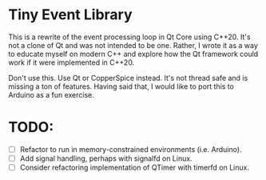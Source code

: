 # Tiny Event Library

This is a rewrite of the event processing loop in Qt Core using C++20.  It's not a clone of Qt and was not intended to
be one.  Rather, I wrote it as a way to educate myself on modern C++ and explore how the Qt framework could work if it
were implemented in C++20.

Don't use this. Use Qt or CopperSpice instead. It's not thread safe and is missing a ton of features. Having said that,
I would like to port this to Arduino as a fun exercise.

# TODO:
- [ ] Refactor to run in memory-constrained environments (i.e. Arduino).
- [ ] Add signal handling, perhaps with signalfd on Linux.
- [ ] Consider refactoring implementation of QTimer with timerfd on Linux.

